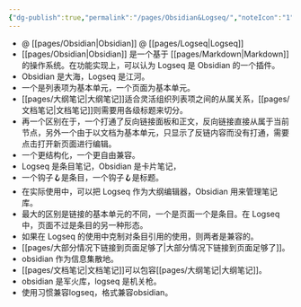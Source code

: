 ```yaml
---
{"dg-publish":true,"permalink":"/pages/Obsidian&Logseq/","noteIcon":"1","created":"2023-06-13T15:18:50.122+08:00","updated":""}
---
```



- @ [[pages/Obsidian\|Obsidian]] @ [[pages/Logseq\|Logseq]]
- [[pages/Obsidian\|Obsidian]] 是一个基于 [[pages/Markdown\|Markdown]] 的操作系统。在功能实现上，可以认为 Logseq 是 Obsidian 的一个插件。
- Obsidian 是大海，Logseq 是江河。
- 一个是列表项为基本单元，一个页面为基本单元。
- [[pages/大纲笔记\|大纲笔记]]适合灵活组织列表项之间的从属关系，[[pages/文档笔记\|文档笔记]]则需要用各级标题来切分。
- 再一个区别在于，一个打通了反向链接面板和正文，反向链接直接从属于当前节点，另外一个由于以文档为基本单元，只显示了反链内容而没有打通，需要点击打开新页面进行编辑。
- 一个更结构化，一个更自由兼容。
- Logseq 是条目笔记，Obsidian 是卡片笔记，
- 一个钩子🪝是条目，一个钩子🪝是标题。
- 在实际使用中，可以把 Logseq 作为大纲编辑器，Obsidian 用来管理笔记库。
- 最大的区别是链接的基本单元的不同，一个是页面一个是条目。在 Logseq 中，页面不过是条目的另一种形态。
- 如果在 Logseq 的使用中克制对条目引用的使用，则两者是兼容的。
- [[pages/大部分情况下链接到页面足够了\|大部分情况下链接到页面足够了]]。
- obsidian 作为信息集散地。
- [[pages/文档笔记\|文档笔记]]可以包容[[pages/大纲笔记\|大纲笔记]]。
- obsidian 是军火库，logseq 是机关枪。
- 使用习惯兼容logseq，格式兼容obsidian。